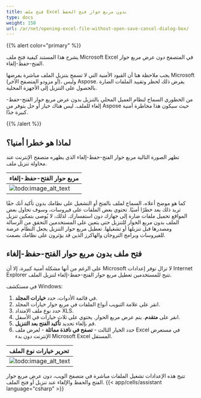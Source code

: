 ```yaml
---
title: فتح ملف Excel بدون مربع حوار فتح الحفظ
type: docs
weight: 150
url: /ar/net/opening-excel-file-without-open-save-cancel-dialog-box/
---
```


{{% alert color="primary" %}} 

يشرح هذا المستند كيفية فتح ملف Microsoft Excel في المتصفح دون عرض مربع حوار الفتح-حفظ-إلغاء. 

يجب ملاحظة هنا أن القيود الأمنية التي لا تسمح بتنزيل الملف مباشرة يفرضها Microsoft (أو مزودو المتصفح الآخر)، وليس Aspose. يفرض ذلك لحظر وتقييد الملفات الضارة بالحصول على التنزيل إلى الأجهزة المحلية. 

من الخطوري السماح لنظام العميل المحلي بالتنزيل بدون عرض مربع حوار الفتح-حفظ-إلغاء للملف. ليس هناك خيار أو حل يتوفر من Aspose حيث سيكون هذا مخاطرة أمنية كبيرة جدًا.

{{% /alert %}} 
## **لماذا هو خطرا أمنيا؟**
تظهر الصورة التالية مربع حوار الفتح-حفظ-إلغاء الذي يظهره متصفح الإنترنت عند محاولة تنزيل ملف.

|**مربع حوار الفتح-حفظ-إلغاء**|
| :- |
|![todo:image_alt_text](opening-excel-file-without-open-save-cancel-dialog-box_1.png)|
كما هو موضح أعلاه، السماح لملف بالفتح أو التشغيل على نظامك بدون تأكيد أنك حقًا تريد ذلك يعد خطرًا أمنيًا. تحتوي بعض الملفات على فيروسات، وسوف تحاول بعض المواقع تحميل ملفات ضارة إلى جهازك دون استفسارك. لذلك، لا يُوصى بتمكين تنزيل الملف بدون مربع الحوار للتنزيل حتى يتعين على المستخدمين التحقق من الرسالة ومصدرها قبل تنزيلها أو تشغيلها. تعطيل مربع حوار التنزيل يجعل النظام عرضة للفيروسات وبرامج التروجان والهاكرز الذين قد يؤثرون على نظامك بصمت. 
## **فتح ملف بدون مربع حوار الفتح-حفظ-إلغاء**
على الرغم من أنها مشكلة أمنية كبيرة، إلا أن Microsoft لا تزال توفر إعدادات Internet Explorer تتيح للمستخدمين تعطيل مربع حوار الفتح-حفظ-إلغاء لتنزيل الملف. 

في مستكشف Windows:

1. في قائمة الأدوات، حدد **خيارات المجلد**.
1. انقر على علامة التبويب أنواع الملفات في مربع حوار خيارات المجلد.
1. حدد نوع ملف الامتداد XLS.
1. انقر على **متقدم**. 
   يتم عرض مربع الحوار. يحتوي على ثلاث خيارات في الأسفل.
1. قم بإلغاء تحديد **تأكيد الفتح بعد التنزيل**.
1. حدد الخيار الثالث - **تصفح في نافذة مماثلة** - لعرض ملف Excel في مستعرض الإنترنت دون بدء Microsoft Excel المستقل. 

|**تحرير خيارات نوع الملف**|
| :- |
|![todo:image_alt_text](opening-excel-file-without-open-save-cancel-dialog-box_2.png)|
تتيح هذه الإعدادات تشغيل الملفات مباشرة في متصفح الويب، دون عرض مربع حوار الفتح والحفظ والإلغاء عند تنزيل أو فتح الملف.
{{< app/cells/assistant language="csharp" >}}

